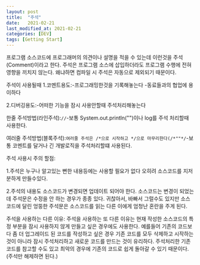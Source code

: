 ```yaml
---
layout: post
title:  "주석"
date:   2021-02-21
last_modified_at: 2021-02-21
categories: [DEV]
tags: [Getting Start]
---
```


프로그램 소스코드에 프로그래머의 의견이나 설명을 적을 수 있는데 이런것을 주석(Comment)이라고 한다. 주석은 프로그램 소스에 삽입하더라도 프로그램 수행에 전혀 영향을 끼치지 않는다. 왜냐하면 컴파일 시 주석은 자동으로 제외되기 때문이다.

주석이 사용될때
1.코멘트용도:-프로그래밍한것을 기록해놓는다
            -동료들과의 협업에 용이하다   

2.디버깅용도:-어떠한 기능을 잠시 사용안할때 주석처리해놓는다    

한줄 주석방법(라인주석):```//```-보통 System.out.println("")이나 log를 주석 처리할때 사용한다.

여러줄 주석방법(블록주석):```여러줄 주석은 /*으로 시작하고 */으로 마무리한다(/*""*/```-보통 코멘트를 달거나 긴 개발로직을  주석처리할떄 사용된다.

주석 사용시 주의 할점:

1.주석은 누구나 알고있는 뻔한 내용등에는 사용할 필요가 없다 오히려 소스코드를 지저분하게 만들수있다.

2.주석의 내용도 소스코드가 변경되면 업데이트 되어야 한다. 소스코드는 변경이 되었는데 주석문은 수정을 안 하는 경우가 종종 있다. 귀찮아서, 바빠서 그럴수도 있지만 소스코드에 달린 엉뚱한 주석문은 소스코드를 읽는 다른 이에게 엄청난 혼란을 주게 된다.

주석을 사용하는 다른 이유: 주석을 사용하는 또 다른 이유는 현재 작성한 소스코드의 특정 부분을 잠시 사용하지 않게 만들고 싶은 경우에도 사용한다. 예를들어 기존의 코드보다 좀 더 업그레이드 된 코드를 작성하고 싶은 경우 기존 코드를 모두 삭제하고 시작하는 것이 아니라 잠시 주석처리하고 새로운 코드를 만드는 것이 유리하다. 주석처리한 기존코드를 참고할 수도 있고 최악의 경우에 기존의 코드로 쉽게 돌아갈 수 있기 때문이다. (주석만 해제하면 된다.)